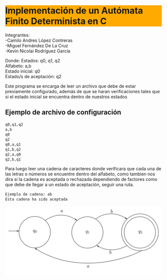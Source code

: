 # <div style='background: #fa0'>Implementación de un Autómata Finito Determinista en C </div>

Integrantes: <br>
-Camilo Andres López Contreras <br>
-Miguel Fernández De La Cruz <br>
-Kevin Nicolai Rodríguez García <br>

Donde:
Estados: q0, q1, q2 <br>
Alfabeto: a,b <br>
Estado inicial: q0 <br>
Estado/s de aceptación: q2 <br>

Este programa se encarga de leer un archivo que debe de estar previamente configurado, además de que se haran verificaciones tales que si el estado inicial se encuentra dentro de nuestros estados<br>
## Ejemplo de archivo de configuración

```plaintext
q0,q1,q2
a,b
q0
q2
q0,a,q1
q1,b,q2
q2,a,q0
q2,b,q1
```
Para luego leer una cadena de caracteres donde verificara que cada una de las letras o números se encuentre dentro del alfabeto, como tambien nos dira si la cadena es aceptada o rechazada dependiendo de factores como que debe de llegar a un estado de aceptación, seguir una ruta. <br>


 ```plaintext
Ejemplo de cadena: ab
Esta cadena ha sido aceptada
```

![Grafo TikZ](afd.svg)
